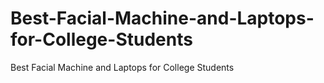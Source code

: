 # Best-Facial-Machine-and-Laptops-for-College-Students
Best Facial Machine and Laptops for College Students
